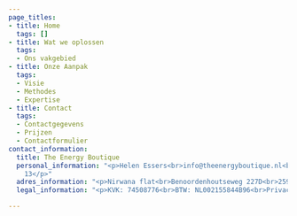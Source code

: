```yaml
---
page_titles:
- title: Home
  tags: []
- title: Wat we oplossen
  tags:
  - Ons vakgebied
- title: Onze Aanpak
  tags:
  - Visie
  - Methodes
  - Expertise
- title: Contact
  tags:
  - Contactgegevens
  - Prijzen
  - Contactformulier
contact_information:
  title: The Energy Boutique
  personal_information: "<p>Helen Essers<br>info@theenergyboutique.nl<br>06 242 049
    13</p>"
  adres_information: "<p>Nirwana flat<br>Benoordenhoutseweg 227D<br>2597 BE Den Haag</p>"
  legal_information: "<p>KVK: 74508776<br>BTW: NL002155844B96<br>Privacy Verklaring</p>"

---
```

